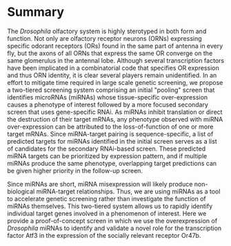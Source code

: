 # Summary
The _Drosophila_ olfactory system is highly sterotyped in both form and function. Not only are olfactory receptor neurons (ORNs) expressing specific odorant receptors (ORs) found in the same part of antenna in every fly, but the axons of all ORNs that express the same OR converge on the same glomerulus in the antennal lobe. Although several transcription factors have been implicated in a combinatorial code that specifies OR expression and thus ORN identity, it is clear several players remain unidentified. In an effort to mitigate time required in large scale genetic screening, we propose a two-tiered screening system comprising an initial "pooling" screen that identifies microRNAs (miRNAs) whose tissue-specific over-expression causes a phenotype of interest followed by a more focused secondary screen that uses gene-specific RNAi. As miRNAs inhibit translation or direct the destruction of their target mRNAs, any phenotype observed with miRNA over-expression can be attributed to the loss-of-function of one or more target mRNAs. Since miRNA-target pairing is sequence-specific, a list of predicted targets for miRNAs identified in the initial screen serves as a list of candidates for the secondary RNAi-based screen. These predicted miRNA targets can be prioritized by expression pattern, and if multiple miRNAs produce the same phenotype, overlapping target predictions can be given higher priority in the follow-up screen.

Since miRNAs are short, miRNA misexpression will likely produce non-biological miRNA-target relationships. Thus, we are using miRNAs as a tool to accelerate genetic screening rather than investigate the function of miRNAs themselves. This two-tiered system allows us to rapidly identify individual target genes involved in a phenomenon of interest. Here we provide a proof-of-concept screen in which we use the overexpression of *Drosophila* miRNAs to identify and validate a novel role for the transcription factor Atf3 in the expression of the socially relevant receptor Or47b.